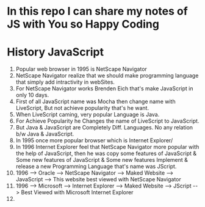 # In this repo I can share my notes of JS with You so Happy Coding

# History JavaScript
1. Popular web browser in 1995 is NetScape Navigator
2. NetScape Navigator realize that we should make programming language that simply add intractivity in webSites.
3. For NetScape Navigator works Brenden Eich that's make JavaScript in only 10 days.
4. First of all JavaScript name was Mocha then change name with LiveScript, But not achieve popularity that's he want.
5. When LiveScript caming, very popular Language is Java.
6. For Achieve Popularity he Changes the name of LiveScript to JavaScript.
7. But Java & JavaScript are Completely Diff. Languages. No any relation b/w Java & JavaScript.
8. In 1995 once more popular browser which is Internet Explorer/
9. In 1996 Internet Explorer feel that NetScape Navigator more popular with the help of JavaScript, then he was copy some features of JavaScript & Some new features of JavaScript & Some new features Implement & release a new Programming Language that's name was JScript.
10. 1996 --> Oracle     --> NetScape Navigator --> Maked Website --> JavaScript --> This website best viewed with NetScape Navigator
11. 1996 --> Microsoft  --> Internet Explorer  --> Maked Website --> JScript    --> Best Viewed with Microsoft Internet Explorer
12. 
